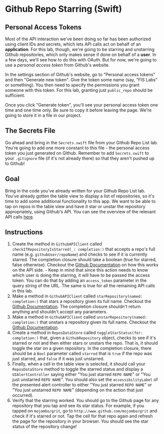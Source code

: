 # Github Repo Starring (Swift)


## Personal Access Tokens

Most of the API interaction we've been doing so far has been authorized using client IDs and secrets, which lets API calls act on behalf of an **application**. For this lab, though, we're going to be starring and unstarring Github repositories, which only makes sense if done on behalf of a **user**. In a few days, we'll see how to do this with OAuth. But for now, we're going to use a *personal access token* from Github's website.

In the settings section of Github's website, go to "Personal access tokens" and then "Generate new token". Give the token some name (say, "FIS Labs" or something). You then need to specify the permissions you grant someone with this token. For this lab, granting just `public_repo` should be sufficient.

Once you click "Generate token", you'll see your personal access token one time and one time only. Be sure to copy it before leaving the page. We're going to store it in a file in our project.


## The Secrets File

Go ahead and bring in the `Secrets.swift` file from your Github Repo List lab. You're going to add one more constant to this file - the personal access token you just generated on Github. Remember to add `Secrets.swift` to your `.gitignore` file (if it's not already there) so that they aren't pushed up to Github!

## Goal

Bring in the code you've already written for your Github Repo List lab. You've already gotten the table view to display a list of repositories, so it's time to add some additional functionality to this app. We want to be able to tap on repos in the table view and have it star or unstar the repository appropriately, using Github's API. You can see the overview of the relevant API calls [here](https://developer.github.com/v3/activity/starring/).

## Instructions

  1. Create the method in `GithubAPIClient` called `checkIfRepositoryIsStarred(_: completion:)` that accepts a repo's full name (e.g. `githubUser/repoName`) and checks to see if it is currently starred. The completion closure should take a boolean (true for starred, false otherwise). Checkout the [Github Documentation](https://developer.github.com/v3/activity/starring/#check-if-you-are-starring-a-repository) on how this works on the API side.
    - Keep in mind that since this action needs to know *which* user is doing the starring, it will have to be passed the access token. You can do that by adding an `access_token` parameter in the query string of the URL. The same is true for all the remaining API calls in this lab.
  2. Make a method in `GithubAPIClient` called `starRepository(named: completion:)` that stars a repository given its full name. Checkout the [Github Documentation](https://developer.github.com/v3/activity/starring/#star-a-repository). The completion closure shouldn't return anything and shouldn't accept any parameters.
  3. Make a method in `GithubAPIClient` called `unstarRepository(named: completion:)` that unstars a repository given its full name. Checkout the [Github Documentation](https://developer.github.com/v3/activity/starring/#unstar-a-repository).
  4. Create a method in `ReposDataStore` called `toggleStarStatus(for: completion:)` that, given a `GithubRepository` object, checks to see if it's starred or not and then either stars or unstars the repo. That is, it should toggle the star on a given repository. In the completion closure, there should be a `Bool` parameter called `starred` that is `true` if the repo was just starred, and `false` if it was just unstarred.
  5. Finally, when a cell in the table view is selected, it should call your `ReposDataStore` method to toggle the starred status and display a `UIAlertController` saying either "You just starred `REPO NAME`" or "You just unstarred `REPO NAME`". You should also set the `accessibilityLabel` of the presented alert controller to either "You just starred `REPO NAME`" or "You just unstarred `REPO NAME`" (depending on the action that just occurred).
  6. Verify that the starring worked. You should go to the Github page for any repository that you tap and see its star status. For example, if you tapped on `mojombo/grit`, go to `http://www.github.com/mojombo/grit` and check if it's starred or not. Tap the cell for that repo again and refresh the page for the repository in your browser. You should see the star status of the repository change!

